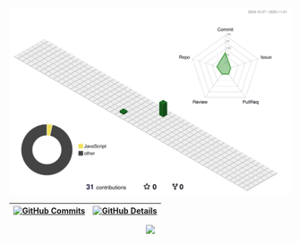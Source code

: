 


  ![Status](./profile-3d-contrib/profile-green.svg)
  

  
 | [![GitHub Commits](http://github-profile-summary-cards.vercel.app/api/cards/productive-time?username=pedrosardanha&theme=dracula&utcOffset=-3)](https://github.com/vn7n24fzkq/github-profile-summary-cards) | [![GitHub Details](http://github-profile-summary-cards.vercel.app/api/cards/profile-details?username=pedrosardanha&theme=dracula)](https://github.com/vn7n24fzkq/github-profile-summary-cards) |  
 | ----------- | ----------- |


 
  <div align="center" >
    <a href="https://skillicons.dev"   >
      <img src="https://skillicons.dev/icons?i=git,vscode,javascript,typescript,css,html,react,tailwind,nodejs,docker,figma,github,postman,vite,bootstrap,mongodb,postgres,discord,linkedin,instagram" />
    </a>
      <br />
  </div>

  
 
